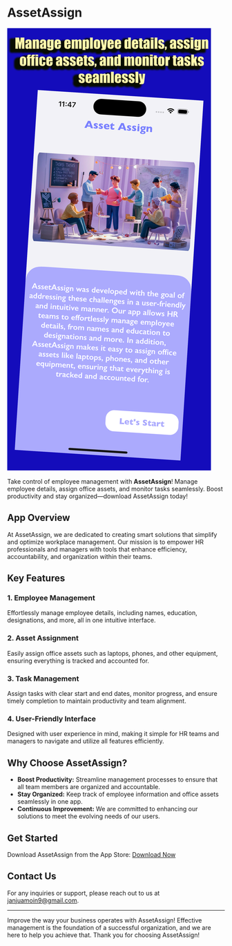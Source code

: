 # AssetAssign

[![AssetAssign on the App Store](https://github.com/MoinJanjua/AssetAssign/blob/main/Ihone14-1.png)](https://apps.apple.com/pk/app/assetassign/id6667092294)

Take control of employee management with **AssetAssign**! Manage employee details, assign office assets, and monitor tasks seamlessly. Boost productivity and stay organized—download AssetAssign today!

## App Overview

At AssetAssign, we are dedicated to creating smart solutions that simplify and optimize workplace management. Our mission is to empower HR professionals and managers with tools that enhance efficiency, accountability, and organization within their teams.

## Key Features

### 1. Employee Management
Effortlessly manage employee details, including names, education, designations, and more, all in one intuitive interface.

### 2. Asset Assignment
Easily assign office assets such as laptops, phones, and other equipment, ensuring everything is tracked and accounted for.

### 3. Task Management
Assign tasks with clear start and end dates, monitor progress, and ensure timely completion to maintain productivity and team alignment.

### 4. User-Friendly Interface
Designed with user experience in mind, making it simple for HR teams and managers to navigate and utilize all features efficiently.

## Why Choose AssetAssign?

- **Boost Productivity:** Streamline management processes to ensure that all team members are organized and accountable.
- **Stay Organized:** Keep track of employee information and office assets seamlessly in one app.
- **Continuous Improvement:** We are committed to enhancing our solutions to meet the evolving needs of our users.

## Get Started

Download AssetAssign from the App Store: [Download Now](https://apps.apple.com/pk/app/assetassign/id6667092294)

## Contact Us

For any inquiries or support, please reach out to us at [janjuamoin9@gmail.com](mailto:janjuamoin9@gmail.com).

---

Improve the way your business operates with AssetAssign! Effective management is the foundation of a successful organization, and we are here to help you achieve that. Thank you for choosing AssetAssign!
